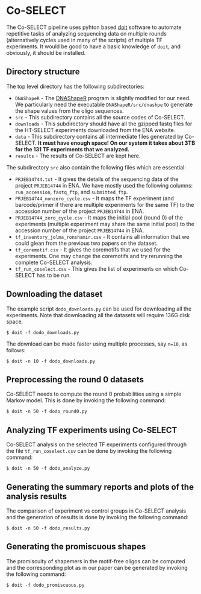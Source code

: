 # Co-SELECT

The Co-SELECT pipeline uses pyhton based [doit](http://pydoit.org/contents.html) software to automate repetitive tasks of analyzing sequencing data on multiple rounds (alternatively cycles used in many of the scripts) of multiple TF experiments. It would be good to have a basic knowledge of `doit`, and obviously, it should be installed.

## Directory structure

The top level directory has the following subdirectories:
* `DNAShapeR` - The [DNAShapeR](http://bioconductor.org/packages/release/bioc/html/DNAshapeR.html) program is slightly modified for our need. We particularly need the executable `DNAShapeR/src/dnashpe` to generate the shape values from the oligo sequences.
* `src` - This subdirectory contains all the source codes of Co-SELECT.
* `downloads` - This subdirectory should have all the gzipped fastq files for the HT-SELECT experiments downloaded from the ENA website.
* `data` - This subdirectory contains all intermediate files generated by Co-SELECT. **It must have enough space! On our system it takes about 3TB for the 131 TF experiments that we analyzed.**
* `results` - The results of Co-SELECT are kept here.

The subdirectory `src` also contain the following files which are essential:
* `PRJEB14744.txt` - It gives the details of the sequencing data of the project `PRJEB14744` in ENA. We have mostly used the following columns: `run_accession`, `fastq_ftp`, and `submitted_ftp`.
* `PRJEB14744_nonzero_cycle.csv` - It maps the TF experiment (and barcode/primer if there are multiple experiments for the same TF) to the accession number of the project `PRJEB14744` in ENA.
* `PRJEB14744_zero_cycle.csv` - It maps the initial pool (round 0) of the experiments (multiple experiment may share the same initial pool) to the accession number of the project `PRJEB14744` in ENA.
* `tf_inventory_jolma_ronshamir.csv` - It contains all information that we could glean from the previous two papers on the dataset.
* `tf_coremotif.csv` - It gives the coremotifs that we used for the experiments. One may change the coremotifs and try rerunning the complete Co-SELECT analysis.
* `tf_run_coselect.csv` - This gives the list of experiments on which Co-SELECT has to be run.

## Downloading the dataset

The example script `dodo_downloads.py` can be used for downloading all the experiments. Note that downloading all the datasets will require 136G disk space.
```
$ doit -f dodo_downloads.py
```
The download can be made faster using multiple processes, say `n=10`, as follows:
```
$ doit -n 10 -f dodo_downloads.py
```

## Preprocessing the round 0 datasets

Co-SELECT needs to compute the round 0 probabilities using a simple Markov model. This is done by invoking the following command:
```
$ doit -n 50 -f dodo_round0.py
```

## Analyzing TF experiments using Co-SELECT

Co-SELECT analysis on the selected TF experiments configured through the file `tf_run_coselect.csv` can be done by invoking the following command:
```
$ doit -n 50 -f dodo_analyze.py
```

## Generating the summary reports and plots of the analysis results

The comparison of experiment vs control groups in Co-SELECT analysis and the generation of results is done by invoking the following command:
```
$ doit -n 50 -f dodo_results.py
```


## Generating the promiscuous shapes

The promiscuity of shapemers in the motif-free oligos can be computed and the corresponding plot as in our paper can be generated by invoking the following command:
```
$ doit -f dodo_promiscuous.py
```
